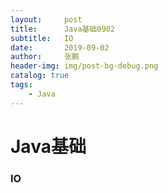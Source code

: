 ```yaml
---
layout:     post 
title:      Java基础0902
subtitle:   IO
date:       2019-09-02
author:     张鹏
header-img: img/post-bg-debug.png
catalog: true   
tags:                         
    - Java
---
```


# Java基础

### IO

